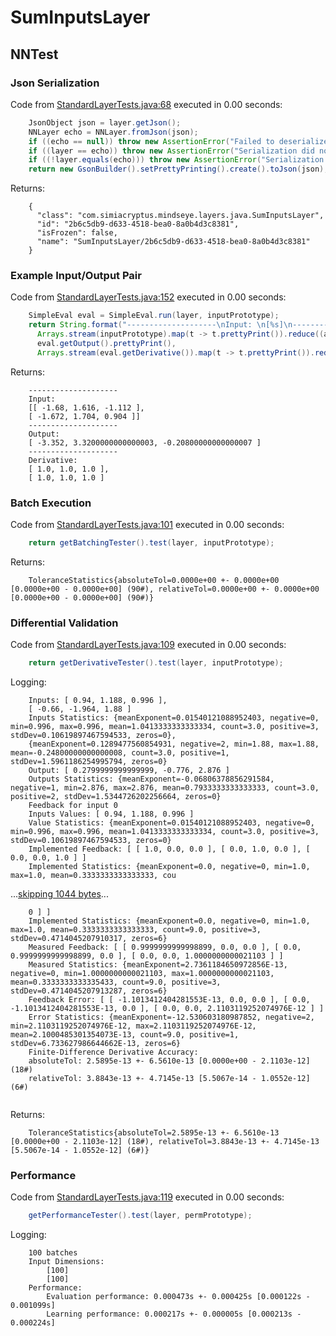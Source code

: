 # SumInputsLayer
## NNTest
### Json Serialization
Code from [StandardLayerTests.java:68](../../../../../../../../src/main/java/com/simiacryptus/mindseye/test/StandardLayerTests.java#L68) executed in 0.00 seconds: 
```java
    JsonObject json = layer.getJson();
    NNLayer echo = NNLayer.fromJson(json);
    if ((echo == null)) throw new AssertionError("Failed to deserialize");
    if ((layer == echo)) throw new AssertionError("Serialization did not copy");
    if ((!layer.equals(echo))) throw new AssertionError("Serialization not equal");
    return new GsonBuilder().setPrettyPrinting().create().toJson(json);
```

Returns: 

```
    {
      "class": "com.simiacryptus.mindseye.layers.java.SumInputsLayer",
      "id": "2b6c5db9-d633-4518-bea0-8a0b4d3c8381",
      "isFrozen": false,
      "name": "SumInputsLayer/2b6c5db9-d633-4518-bea0-8a0b4d3c8381"
    }
```



### Example Input/Output Pair
Code from [StandardLayerTests.java:152](../../../../../../../../src/main/java/com/simiacryptus/mindseye/test/StandardLayerTests.java#L152) executed in 0.00 seconds: 
```java
    SimpleEval eval = SimpleEval.run(layer, inputPrototype);
    return String.format("--------------------\nInput: \n[%s]\n--------------------\nOutput: \n%s\n--------------------\nDerivative: \n%s",
      Arrays.stream(inputPrototype).map(t -> t.prettyPrint()).reduce((a, b) -> a + ",\n" + b).get(),
      eval.getOutput().prettyPrint(),
      Arrays.stream(eval.getDerivative()).map(t -> t.prettyPrint()).reduce((a, b) -> a + ",\n" + b).get());
```

Returns: 

```
    --------------------
    Input: 
    [[ -1.68, 1.616, -1.112 ],
    [ -1.672, 1.704, 0.904 ]]
    --------------------
    Output: 
    [ -3.352, 3.3200000000000003, -0.20800000000000007 ]
    --------------------
    Derivative: 
    [ 1.0, 1.0, 1.0 ],
    [ 1.0, 1.0, 1.0 ]
```



### Batch Execution
Code from [StandardLayerTests.java:101](../../../../../../../../src/main/java/com/simiacryptus/mindseye/test/StandardLayerTests.java#L101) executed in 0.00 seconds: 
```java
    return getBatchingTester().test(layer, inputPrototype);
```

Returns: 

```
    ToleranceStatistics{absoluteTol=0.0000e+00 +- 0.0000e+00 [0.0000e+00 - 0.0000e+00] (90#), relativeTol=0.0000e+00 +- 0.0000e+00 [0.0000e+00 - 0.0000e+00] (90#)}
```



### Differential Validation
Code from [StandardLayerTests.java:109](../../../../../../../../src/main/java/com/simiacryptus/mindseye/test/StandardLayerTests.java#L109) executed in 0.00 seconds: 
```java
    return getDerivativeTester().test(layer, inputPrototype);
```
Logging: 
```
    Inputs: [ 0.94, 1.188, 0.996 ],
    [ -0.66, -1.964, 1.88 ]
    Inputs Statistics: {meanExponent=0.01540121088952403, negative=0, min=0.996, max=0.996, mean=1.0413333333333334, count=3.0, positive=3, stdDev=0.10619897467594533, zeros=0},
    {meanExponent=0.1289477560854931, negative=2, min=1.88, max=1.88, mean=-0.24800000000000008, count=3.0, positive=1, stdDev=1.5961186254995794, zeros=0}
    Output: [ 0.2799999999999999, -0.776, 2.876 ]
    Outputs Statistics: {meanExponent=-0.06806378856291584, negative=1, min=2.876, max=2.876, mean=0.7933333333333333, count=3.0, positive=2, stdDev=1.5344726202256664, zeros=0}
    Feedback for input 0
    Inputs Values: [ 0.94, 1.188, 0.996 ]
    Value Statistics: {meanExponent=0.01540121088952403, negative=0, min=0.996, max=0.996, mean=1.0413333333333334, count=3.0, positive=3, stdDev=0.10619897467594533, zeros=0}
    Implemented Feedback: [ [ 1.0, 0.0, 0.0 ], [ 0.0, 1.0, 0.0 ], [ 0.0, 0.0, 1.0 ] ]
    Implemented Statistics: {meanExponent=0.0, negative=0, min=1.0, max=1.0, mean=0.3333333333333333, cou
```
...[skipping 1044 bytes](etc/150.txt)...
```
    0 ] ]
    Implemented Statistics: {meanExponent=0.0, negative=0, min=1.0, max=1.0, mean=0.3333333333333333, count=9.0, positive=3, stdDev=0.4714045207910317, zeros=6}
    Measured Feedback: [ [ 0.9999999999998899, 0.0, 0.0 ], [ 0.0, 0.9999999999998899, 0.0 ], [ 0.0, 0.0, 1.0000000000021103 ] ]
    Measured Statistics: {meanExponent=2.7361184650972856E-13, negative=0, min=1.0000000000021103, max=1.0000000000021103, mean=0.3333333333335433, count=9.0, positive=3, stdDev=0.4714045207913287, zeros=6}
    Feedback Error: [ [ -1.1013412404281553E-13, 0.0, 0.0 ], [ 0.0, -1.1013412404281553E-13, 0.0 ], [ 0.0, 0.0, 2.1103119252074976E-12 ] ]
    Error Statistics: {meanExponent=-12.530603180987852, negative=2, min=2.1103119252074976E-12, max=2.1103119252074976E-12, mean=2.1000485301354073E-13, count=9.0, positive=1, stdDev=6.733627986644662E-13, zeros=6}
    Finite-Difference Derivative Accuracy:
    absoluteTol: 2.5895e-13 +- 6.5610e-13 [0.0000e+00 - 2.1103e-12] (18#)
    relativeTol: 3.8843e-13 +- 4.7145e-13 [5.5067e-14 - 1.0552e-12] (6#)
    
```

Returns: 

```
    ToleranceStatistics{absoluteTol=2.5895e-13 +- 6.5610e-13 [0.0000e+00 - 2.1103e-12] (18#), relativeTol=3.8843e-13 +- 4.7145e-13 [5.5067e-14 - 1.0552e-12] (6#)}
```



### Performance
Code from [StandardLayerTests.java:119](../../../../../../../../src/main/java/com/simiacryptus/mindseye/test/StandardLayerTests.java#L119) executed in 0.00 seconds: 
```java
    getPerformanceTester().test(layer, permPrototype);
```
Logging: 
```
    100 batches
    Input Dimensions:
    	[100]
    	[100]
    Performance:
    	Evaluation performance: 0.000473s +- 0.000425s [0.000122s - 0.001099s]
    	Learning performance: 0.000217s +- 0.000005s [0.000213s - 0.000224s]
    
```


